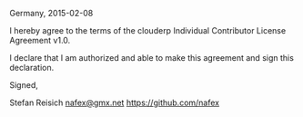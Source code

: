 Germany, 2015-02-08

I hereby agree to the terms of the clouderp Individual Contributor License Agreement v1.0.

I declare that I am authorized and able to make this agreement and sign this declaration.

Signed,

Stefan Reisich nafex@gmx.net https://github.com/nafex
